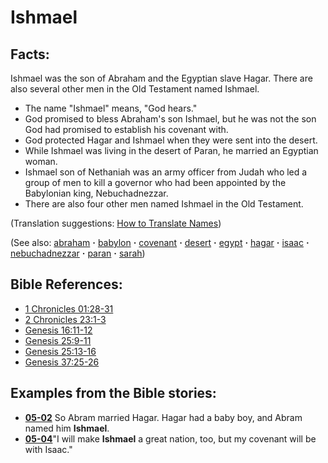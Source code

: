 # Ishmael #

## Facts: ##

Ishmael was the son of Abraham and the Egyptian slave Hagar. There are also several other men in the Old Testament named Ishmael.

* The name "Ishmael" means, "God hears."
* God promised to bless Abraham's son Ishmael, but he was not the son God had promised to establish his covenant with.
* God protected Hagar and Ishmael when they were sent into the desert.
* While Ishmael was living in the desert of Paran, he married an Egyptian woman.
* Ishmael son of Nethaniah was an army officer from Judah who led a group of men to kill a governor who had been appointed by the Babylonian king, Nebuchadnezzar.
* There are also four other men named Ishmael in the Old Testament.

(Translation suggestions: [How to Translate Names](https://git.door43.org/Door43/en-ta-translate-vol1/src/master/content/translate_names.md))

(See also: [abraham](../other/abraham.md) **·** [babylon](../other/babylon.md) **·** [covenant](../kt/covenant.md) **·** [desert](../other/desert.md) **·** [egypt](../other/egypt.md) **·** [hagar](../other/hagar.md) **·** [isaac](../other/isaac.md) **·** [nebuchadnezzar](../other/nebuchadnezzar.md) **·** [paran](../other/paran.md) **·** [sarah](../other/sarah.md))

## Bible References: ##

* [1 Chronicles 01:28-31](https://door43.org/en/bible/notes/1ch/01/28)
* [2 Chronicles 23:1-3](https://door43.org/en/bible/notes/2ch/23/01)
* [Genesis 16:11-12](https://door43.org/en/bible/notes/gen/16/11)
* [Genesis 25:9-11](https://door43.org/en/bible/notes/gen/25/09)
* [Genesis 25:13-16](https://door43.org/en/bible/notes/gen/25/13)
* [Genesis 37:25-26](https://door43.org/en/bible/notes/gen/37/25)

## Examples from the Bible stories: ##

* __[05-02](https://door43.org/en/obs/notes/frames/05-02)__ So Abram married Hagar. Hagar had a baby boy, and Abram named him __Ishmael__.
* __[05-04](https://door43.org/en/obs/notes/frames/05-04)__"I will make __Ishmael__  a great nation, too, but my covenant will be with Isaac."


